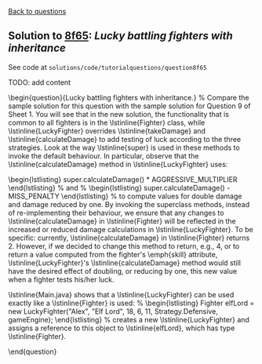 [Back to questions](../README.md)

## Solution to [8f65](../questions/8f65): *Lucky battling fighters with inheritance*

See code at `solutions/code/tutorialquestions/question8f65`

TODO: add content

\begin{question}{Lucky battling fighters with inheritance.}
%
Compare the sample solution for this question with the sample solution for Question 9 of Sheet 1.  You will
see that in the new solution, the functionality that is common to all fighters is in the \lstinline{Fighter}
 class, while \lstinline{LuckyFighter} overrides \lstinline{takeDamage} and \lstinline{calculateDamage} to
 add testing of luck according to the three strategies.  Look at the way \lstinline{super} is used in these
 methods to invoke the default behaviour.  In particular, observe that the \lstinline{calculateDamage} method
 in \lstinline{LuckyFighter} uses:

 \begin{lstlisting}
super.calculateDamage() * AGGRESSIVE_MULTIPLIER
\end{lstlisting}
%
and
%
 \begin{lstlisting}
super.calculateDamage() - MISS_PENALTY
\end{lstlisting}
%
to compute values for double damage and damage reduced by one.  By invoking the superclass methods, instead of re-implementing their
behaviour, we ensure that any changes to \lstinline{calculateDamage} in \lstinline{Fighter} will be reflected in the increased or
reduced damage calculations in \lstinline{LuckyFighter}.  To be specific: currently, \lstinline{calculateDamage} in \lstinline{Fighter}
returns 2.  However, if we decided to change this method to return, e.g., 4, or to return a value computed from the fighter's \emph{skill} attribute,
\lstinline{LuckyFighter}'s \lstinline{calculateDamage} method would still have the desired effect of doubling, or reducing by one, this new value
when a fighter tests his/her luck.

\lstinline{Main.java} shows that a \lstinline{LuckyFighter} can be used exactly like a \lstinline{Fighter} is used:
%
\begin{lstlisting}
Fighter elfLord = new LuckyFighter("Alex", "Elf Lord", 18, 6, 11, Strategy.Defensive, gameEngine);
\end{lstlisting}
%
creates a new \lstinline{LuckyFighter} and assigns a reference to this object to \lstinline{elfLord}, which
has type \lstinline{Fighter}.

\end{question}

